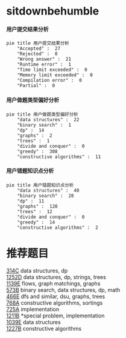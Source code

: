 # sitdownbehumble

<!-- tabs:start -->



#### **用户提交结果分析**

```mermaid
pie title 用户提交结果分析
    "Accepted" :  27
    "Rejected" :  0
    "Wrong answer" :  21
    "Runtime error" :  1
    "Time limit exceeded" :  0
    "Memory limit exceeded" :  0
    "Compilation error" :  0
    "Partial" :  0
```

#### **用户做题类型偏好分析**

```mermaid
pie title 用户做题类型偏好分析
    "data structures" :  22
    "binary search" :  1
    "dp" :  14
    "graphs" :  2
    "trees" :  1
    "divide and conquer" :  0
    "greedy" :  308
    "constructive algorithms" :  11
```
#### **用户错题知识点分析**

```mermaid
pie title 用户错题知识点分析
    "data structures" :  40
    "binary search" :  28
    "dp" :  11
    "graphs" :  120
    "trees" :  12
    "divide and conquer" :  0
    "greedy" :  14
    "constructive algorithms" :  2
```



<!-- tabs:end -->
# 推荐题目
[314C](https://codeforces.com/contest/314/problem/C)		data structures,
                        dp		  
[1252D](https://codeforces.com/contest/1252/problem/D)		data structures,
                        dp,
                        strings,
                        trees		  
[1139E](https://codeforces.com/contest/1139/problem/E)		flows,
                        graph matchings,
                        graphs		  
[573B](https://codeforces.com/contest/573/problem/B)		binary search,
                        data structures,
                        dp,
                        math		  
[466E](https://codeforces.com/contest/466/problem/E)		dfs and similar,
                        dsu,
                        graphs,
                        trees		  
[768A](https://codeforces.com/contest/768/problem/A)		constructive algorithms,
                        sortings		  
[725A](https://codeforces.com/contest/725/problem/A)		implementation		  
[1211B](https://codeforces.com/contest/1211/problem/B)		*special problem,
                        implementation		  
[1039E](https://codeforces.com/contest/1039/problem/E)		data structures		  
[1227B](https://codeforces.com/contest/1227/problem/B)		constructive algorithms		  
